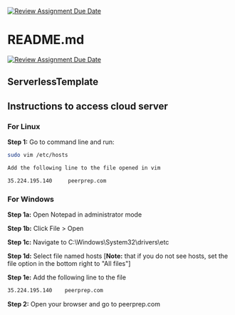 [![Review Assignment Due Date](https://classroom.github.com/assets/deadline-readme-button-24ddc0f5d75046c5622901739e7c5dd533143b0c8e959d652212380cedb1ea36.svg)](https://classroom.github.com/a/6BOvYMwN)
# README.md

[![Review Assignment Due Date](https://classroom.github.com/assets/deadline-readme-button-24ddc0f5d75046c5622901739e7c5dd533143b0c8e959d652212380cedb1ea36.svg)](https://classroom.github.com/a/UxpU_KWG)

## ServerlessTemplate

## Instructions to access cloud server

### For Linux

**Step 1:** Go to command line and run:

```bash
sudo vim /etc/hosts

Add the following line to the file opened in vim

35.224.195.140     peerprep.com
```

### For Windows

**Step 1a:** Open Notepad in administrator mode

**Step 1b:** Click File > Open

**Step 1c:** Navigate to C:\Windows\System32\drivers\etc

**Step 1d:** Select file named hosts [**Note:** that if you do not see hosts, set the file option in the bottom right to "All files"]

**Step 1e:** Add the following line to the file

```bash
35.224.195.140    peerprep.com
```

**Step 2:** Open your browser and go to peerprep.com
